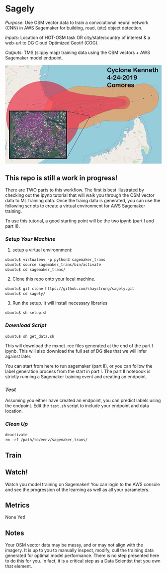 # Sagely

_Purpose_: Use OSM vector data to train a convolutional neural network (CNN) in AWS Sagemaker for building, road, (etc) object detection.

_Inputs_: Location of HOT-OSM task OR city/state/country of interest & a web-url to DG Cloud Optimized Geotif (COG).

_Outputs_: TMS (slippy map) training data using the OSM vectors + AWS Sagemaker model endpoint.

![](assets/comores.png)

## This repo is still a work in progress! 

There are TWO parts to this workflow. The first is best illustrated by checking out the ipynb tutorial that will walk you through the OSM vector data to ML training data. Once the traing data is generated, you can use the following scripts to create a virtual environment for AWS Sagemaker training.

To use this tutorial, a good starting point will be the two ipynb (part I and part II).

[](https://github.com/shaystrong/sagely/blob/master/osm_ml_training_pt1.ipynb)

[](https://github.com/shaystrong/sagely/blob/master/osm_ml_training_pt2.ipynb)


### _Setup Your Machine_

1) setup a virtual environnment: 

```console
ubuntu$ virtualenv -p python3 sagemaker_trans
ubuntu$ source sagemaker_trans/bin/activate
ubuntu$ cd sagemaker_trans/
```

2) Clone this repo onto your local machine.

```console
ubuntu$ git clone https://github.com/shaystrong/sagely.git
ubuntu$ cd sagely/
```

3) Run the setup. It will install necessary libraries

```console
ubuntu$ sh setup.sh
```

### _Download Script_
```console
ubuntu$ sh get_data.sh
```

This will download the mxnet .rec files generated at the end of the part I ipynb. This will also download the full set of DG tiles that we will infer against later. 

You can start from here to run sagemaker (part II), or you can follow the label generation process from the start in part I. The part II notebook is strictly running a Sagemaker training event and creating an endpoint. 

### _Test_
 
Assuming you either have created an endpoint, you can predict labels using the endpoint. Edit the `test.sh` script to include your endpoint and data location.

### _Clean Up_

```console
deactivate
rm -rf /path/to/venv/sagemaker_trans/
```


## Train

## Watch!

Watch you model training on Sagemaker! You can login to the AWS console and see the progression of the learning as well as all your parameters. 

## Metrics

None Yet!

## Notes

Your OSM vector data may be messy, and or may not align with the imagery. It is up to you to manually inspect, modify, cull the training data generated for optimal model performance. There is no step presented here to do this for you. In fact, it is a critical step as a Data Scientist that you own that element.
